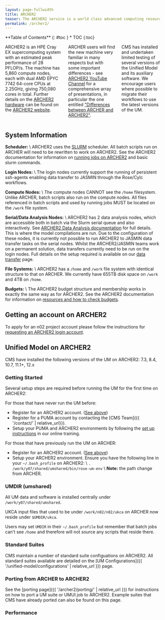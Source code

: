 ```yaml
---
layout: page-fullwidth
title: ARCHER2
teaser: The ARCHER2 service is a world class advanced computing resource for UK researchers. ARCHER2 is provided by <a href="https://www.ukri.org">UKRI</a>, <a href="https://www.epcc.ed.ac.uk">EPCC</a>, <a href="https://www.cray.com"> HPE Cray</a> and the <a href="https://www.ed.ac.uk">University of Edinburgh</a>.
permalink: /archer2/
---
```

<div class="row">
<div class="medium-4 medium-push-8 columns" markdown="1">
<div class="panel radius" markdown="1">
**Table of Contents**
{: #toc }
*  TOC
{:toc}
</div><!-- /.panel -->
</div><!-- /.medium-4 -->

<div class="medium-8 medium-pull-4 columns" markdown="1">

ARCHER2 is an HPE Cray EX supercomputing system with an estimated peak performance of 28 PFLOP/s. The machine has 5,860 compute nodes, each with dual AMD EPYC 7742 64-core CPUs at 2.25GHz, giving 750,080 cores in total. Further details on the [ARCHER2 hardware](https://www.archer2.ac.uk/about/hardware.html) can be found on the [ARCHER2 website](https://www.archer2.ac.uk).

ARCHER users will find the new machine very familiar in many respects but with some important differences - see ​[ARCHER2 YouTube Channel](https://www.youtube.com/channel/UCZi-oBdxoDV5CPEQnhmrCAg/videos) for a comprehensive array of presentations, in particular the one entitled ["Differences between ARCHER and ARCHER2"](https://www.youtube.com/watch?v=dmwGMk9uB-4).

CMS has installed and undertaken limited testing of several versions of the Unified Model and its auxiliary software. We encourage users where possible to migrate their workflows to use the latest versions of the UM.

</div><!-- /.medium-8.columns -->
</div><!-- /.row -->

## System Information

**Scheduler:** \\
ARCHER2 uses the [SLURM](https://slurm.schedmd.com/) scheduler.  All batch scripts run on ARCHER will need to be rewritten to work on ARCHER2.  See the ARCHER2 documentation for information on [running jobs on ARCHER2](https://docs.archer2.ac.uk/user-guide/scheduler) and basic slurm commands.

**Login Nodes:** \\
The login nodes currently support the running of persistent ssh-agents enabling data transfer to JASMIN through the Rose/Cylc workflows.

**Compute Nodes:** \\
The compute nodes CANNOT see the `/home` filesystem.  Unlike ARCHER, batch scripts also run on the compute nodes. All files referenced in batch scripts and used by running jobs MUST be located on the `/work` file system.

**Serial/Data Analysis Nodes:** \\
ARCHER2 has 2 data analysis nodes, which are accessible both in batch via the Slurm serial queue and also interactively. See [ARCHER2 Data Analysis documentation](https://docs.archer2.ac.uk/user-guide/analysis/) for full details. This is where the model compilations are run. Due to the configuration of these nodes, it is currently not possible to run ARCHER2 to JASMIN data transfer tasks on the serial nodes.   Whilst the ARCHER2/JASMIN teams work on a permanent solution, data transfers currently need to be run on the login nodes.  Full details on the setup required is available on our [data transfer](https://TODO) page.

**File Systems:** \\
ARCHER2 has a `/home` and `/work` file system with identical structure to that on ARCHER.  We currently have 655TB disk space on `/work` and 4TB on `/home`.  

**Budgets:** \\
The ARCHER2 budget structure and membership works in exactly the same way as for ARCHER2.  See the ARCHER2 documentation for information on [resources and how to check budgets](https://docs.archer2.ac.uk/user-guide/scheduler/#resources).

## Getting an account on ARCHER2

To apply for an n02 project account please follow the instructions for [requesting an ARCHER2 login account](https://docs.archer2.ac.uk/quick-start/quickstart-users/#request-an-account-on-archer2). 

## Unified Model on ARCHER2

CMS have installed the following versions of the UM on ARCHER2: 7.3, 8.4, 10.7, 11.1+, 12.x

### Getting Started

Several setup steps are required before running the UM for the first time on ARCHER2:

For those that have never run the UM before:
* Register for an ARCHER2 account. ([See above](#getting-an-account-on-archer2))
* Register for a PUMA account by contacting the [CMS Team]({{ '/contact/' | relative_url}}).
* Setup your PUMA and ARCHER2 environments by following the [set up instructions](https://ncas-cms.github.io/um-training/getting-setup.html#set-up-your-archer2-environment) in our online training.

For those that have previously run the UM on ARCHER:
* Register for an ARCHER2 account. ([See above](#getting-an-account-on-archer2))
* Setup your ARCHER2 environment. Ensure you have the following line in your `~/.bash_profile` on ARCHER2: \\
  `. /work/y07/shared/umshared/bin/rose-um-env` \\
  **Note:** the path change from ARCHER.

### UMDIR (umshared)

All UM data and software is installed centrally under `/work/y07/shared/umshared`.

UKCA input files that used to be under `/work/n02/n02/ukca` on ARCHER now reside under `$UMDIR/ukca`.

Users may set `UMDIR` in their `~/.bash_profile` but remember that batch jobs can't see `/home` and therefore will not source any scripts that reside there.

### Standard Suites

CMS maintain a number of standard suite configuations on ARCHER2. All standard suites available are detailed on the [UM Configurations]({{ '/unified-model/configurations' | relative_url }}) page.

### Porting from ARCHER to ARCHER2

See the [porting page]({{ '/archer2/porting/' | relative_url }}) for instructions on how to port a UM suite or UMUI job to ARCHER2. Example suites that CMS have already ported can also be found on this page.

### Performance


